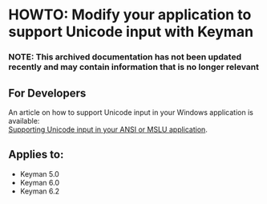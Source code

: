 # HOWTO: Modify your application to support Unicode input with Keyman

### **NOTE**: This archived documentation has not been updated recently and may contain information that is no longer relevant


<h2>For Developers</h2>

<p>An article on how to support Unicode input in your Windows application is available:<br />
<a href='/keyman/documentation/unicodeinput.php'>Supporting Unicode input in your ANSI or MSLU application</a>.</p>


## Applies to:
 * Keyman 5.0
 * Keyman 6.0
 * Keyman 6.2
